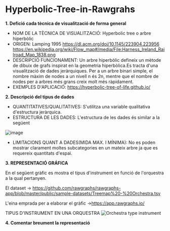 # Hyperbolic-Tree-in-Rawgrahs
**1.	Defició cada tècnica de visualització de forma general**

- NOM DE LA TÈCNICA DE VISUALITZACIÓ: Hyperbolic tree o arbre hiperbòlic
- ORIGEN:  Lamping 1995 https://dl.acm.org/doi/10.1145/223904.223956
https://en.wikipedia.org/wiki/Flow_map#/media/File:Harness_Ireland_Railroad_Map_1838.png
- DESCRIPCIÓ FUNCIONAMENT: Un arbre hiperbòlic defineix un mètode de dibuix de grafs inspirat en la geometria hiperbòlica.Es tracta d'una visualització de dades jeràrquiques. Per a un arbre binari simple, el nombre màxim de nodes a un nivell n és 2n, mentre que el nombre de nodes per a arbres més grans creix molt més ràpidament.
- EXEMPLES D'APLICACIÓ: https://hyperbolic-tree-of-life.github.io/

**2.	Descripció del tipus de dades**

- QUANTITATIVES/QUALITATIVES: S'utilitza una variable qualitativa d'estructura jeràrquica. 
- ESTRUCTURA DE LES DADES: L'estructura de les dades és similar a la següent

![image](https://user-images.githubusercontent.com/104026026/164276803-21f873df-c7a3-4f98-a59f-734fb152d4c9.png)

- LIMITACIONS QUANT A DADES(MIDA MAX. I MÍNIMA): No es poden mostrar clarament moltes subcategories en un mateix arbre ja que es requereix quantitats d'espai.

**3.	REPRESENTACIÓ GRÁFICA**

En el següent gràfic es mostra el tipus d'instrument en funció de l'orquestra a la qual pertanyen.

El dataset -> https://github.com/rawgraphs/rawgraphs-app/blob/master/public/sample-datasets/Treemap%20-%20Orchestra.tsv

L'eina emprada per a elaborar el gràfic ->https://app.rawgraphs.io/

TIPUS D'INSTRUMENT EN UNA ORQUESTRA
![Orchestra type instrument](https://user-images.githubusercontent.com/104026026/164074976-8e24e9a3-30a3-4a8c-981a-19270bbb1196.svg)

**4.	Comentar breument la representació**




